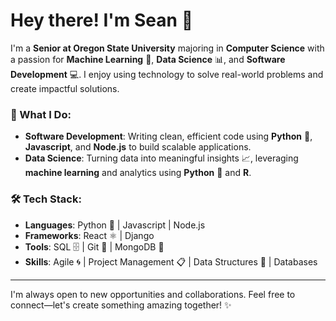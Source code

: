 # Hey there! I'm Sean 👋

I'm a **Senior at Oregon State University** majoring in **Computer Science** with a passion for **Machine Learning** 🤖, **Data Science** 📊, and **Software Development** 💻. I enjoy using technology to solve real-world problems and create impactful solutions.

### 🚀 What I Do:
- **Software Development**: Writing clean, efficient code using **Python** 🐍, **Javascript**, and **Node.js** to build scalable applications.
- **Data Science**: Turning data into meaningful insights 📈, leveraging **machine learning** and analytics using **Python** 🐍 and **R**.

### 🛠 Tech Stack:
- **Languages**: Python 🐍 | Javascript | Node.js
- **Frameworks**: React ⚛️ | Django
- **Tools**: SQL 🗄️ | Git 🌱 | MongoDB 🐳
- **Skills**: Agile 🌀 | Project Management 📋 | Data Structures 🧩 | Databases

---

I'm always open to new opportunities and collaborations. Feel free to connect—let's create something amazing together! ✨
